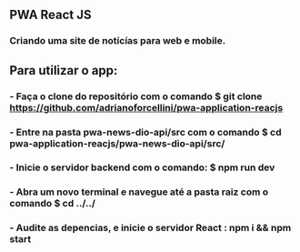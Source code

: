 ## PWA React JS 
### Criando uma site de notícías para web e mobile.

## Para utilizar o app:
### - Faça o clone do repositório com o comando $ git clone https://github.com/adrianoforcellini/pwa-application-reacjs 
### - Entre na pasta pwa-news-dio-api/src com o comando $ cd pwa-application-reacjs/pwa-news-dio-api/src/
### - Inicie o servidor backend com o comando: $ npm run dev
### - Abra um novo terminal e  navegue até a pasta raiz com o comando $ cd ../../
### - Audite as depencias, e inicie o servidor React : npm i && npm start